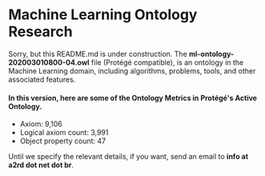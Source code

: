 # Machine Learning Ontology Research

Sorry, but this README.md is under construction. The **ml-ontology-202003010800-04.owl** file (Protégé compatible), is an ontology in the Machine Learning domain, including algorithms, problems, tools, and other associated features.

#### In this version, here are some of the Ontology Metrics in Protégé's Active Ontology.
- Axiom: 9,106
- Logical axiom count: 3,991
- Object property count: 47

Until we specify the relevant details, if you want, send an email to **info at a2rd dot net dot br**.

